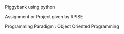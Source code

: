 Piggybank using python

Assignment or Project given by RPISE

Programming Paradigm : Object Oriented Programming